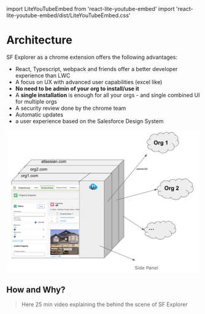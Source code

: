 

import LiteYouTubeEmbed from 'react-lite-youtube-embed'
import 'react-lite-youtube-embed/dist/LiteYouTubeEmbed.css'

# Architecture

SF Explorer as a chrome extension offers the following advantages:
* React, Typescript, webpack and friends offer a better developer experience than LWC
* A focus on UX with advanced user capabilities (excel like)
* **No need to be admin of your org to install/use it**
* A **single installation** is enough for all your orgs - and single combined UI for multiple orgs
* A security review done by the chrome team
* Automatic updates
* a user experience based on the Salesforce Design System


![example](/img/architecture.png) 

## How and Why?

> Here 25 min video explaining the behind the scene of SF Explorer

<LiteYouTubeEmbed
              id="SvmSatZbsvM"
              params="autoplay=1&autohide=1&showinfo=0&rel=0"
              title="Architecture"
              poster="maxresdefault"
              webp
            />
